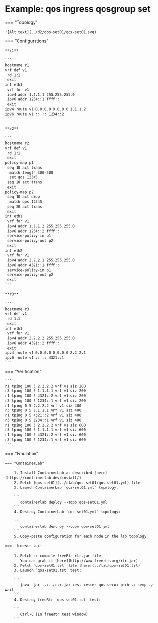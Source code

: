 # Example: qos ingress qosgroup set

=== "Topology"

    ![Alt text](../d2/qos-set01/qos-set01.svg)

=== "Configurations"

    **r1**

    ```
    hostname r1
    vrf def v1
     rd 1:1
     exit
    int eth1
     vrf for v1
     ipv4 addr 1.1.1.1 255.255.255.0
     ipv6 addr 1234::1 ffff::
     exit
    ipv4 route v1 0.0.0.0 0.0.0.0 1.1.1.2
    ipv6 route v1 :: :: 1234::2
    ```

    **r2**

    ```
    hostname r2
    vrf def v1
     rd 1:1
     exit
    policy-map p1
     seq 10 act trans
      match length 300-500
      set qos 12345
     seq 20 act trans
     exit
    policy-map p2
     seq 10 act drop
      match qos 12345
     seq 20 act trans
     exit
    int eth1
     vrf for v1
     ipv4 addr 1.1.1.2 255.255.255.0
     ipv6 addr 1234::2 ffff::
     service-policy-in p1
     service-policy-out p2
     exit
    int eth2
     vrf for v1
     ipv4 addr 2.2.2.1 255.255.255.0
     ipv6 addr 4321::1 ffff::
     service-policy-in p1
     service-policy-out p2
     exit
    ```

    **r3**

    ```
    hostname r3
    vrf def v1
     rd 1:1
     exit
    int eth1
     vrf for v1
     ipv4 addr 2.2.2.2 255.255.255.0
     ipv6 addr 4321::2 ffff::
     exit
    ipv4 route v1 0.0.0.0 0.0.0.0 2.2.2.1
    ipv6 route v1 :: :: 4321::1
    ```

=== "Verification"

    ```
    r1 tping 100 5 2.2.2.2 vrf v1 siz 200
    r3 tping 100 5 1.1.1.1 vrf v1 siz 200
    r1 tping 100 5 4321::2 vrf v1 siz 200
    r3 tping 100 5 1234::1 vrf v1 siz 200
    r1 tping 0 5 2.2.2.2 vrf v1 siz 400
    r3 tping 0 5 1.1.1.1 vrf v1 siz 400
    r1 tping 0 5 4321::2 vrf v1 siz 400
    r3 tping 0 5 1234::1 vrf v1 siz 400
    r1 tping 100 5 2.2.2.2 vrf v1 siz 600
    r3 tping 100 5 1.1.1.1 vrf v1 siz 600
    r1 tping 100 5 4321::2 vrf v1 siz 600
    r3 tping 100 5 1234::1 vrf v1 siz 600
    ```

=== "Emulation"

    === "ContainerLab"

        1. Install ContainerLab as described [here](https://containerlab.dev/install/)  
        2. Fetch [qos-set01](../clab/qos-set01/qos-set01.yml) file  
        3. Launch ContainerLab `qos-set01.yml` topology:  

        ```
           containerlab deploy --topo qos-set01.yml  
        ```
        4. Destroy ContainerLab `qos-set01.yml` topology:  

        ```
           containerlab destroy --topo qos-set01.yml  
        ```
        5. Copy-paste configuration for each node in the lab topology

    === "freeRtr CLI"

        1. Fetch or compile freeRtr rtr.jar file.  
           You can grab it [here](http://www.freertr.org/rtr.jar)  
        2. Fetch `qos-set01.tst` file [here](../tst/qos-set01.tst)  
        3. Launch `qos-set01.tst` test:  

        ```
           java -jar ../../rtr.jar test tester qos-set01 path ./ temp ./ wait
        ```
        4. Destroy freeRtr `qos-set01.tst` test:  

        ```
           Ctrl-C (In freeRtr test window)
        ```

